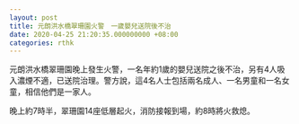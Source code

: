 ```yaml
---
layout: post
title: 元朗洪水橋翠珊園火警　一歲嬰兒送院後不治
date: 2020-04-25 21:20:35.000000000 +08:00
categories: rthk
---
```


元朗洪水橋翠珊園晚上發生火警，一名年約1歲的嬰兒送院之後不治，另有4人吸入濃煙不適，已送院治理。警方說，這4名人士包括兩名成人、一名男童和一名女童，相信他們是一家人。

晚上約7時半，翠珊園14座低層起火，消防接報到場，約8時將火救熄。
